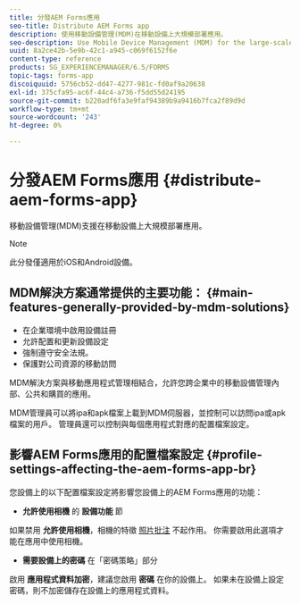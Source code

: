 ```yaml
---
title: 分發AEM Forms應用
seo-title: Distribute AEM Forms app
description: 使用移動設備管理(MDM)在移動設備上大規模部署應用。
seo-description: Use Mobile Device Management (MDM) for the large-scale deployment of apps on mobile devices.
uuid: 8a2ce42b-5e9b-42c1-a945-c069f6152f6e
content-type: reference
products: SG_EXPERIENCEMANAGER/6.5/FORMS
topic-tags: forms-app
discoiquuid: 5756cb52-dd47-4277-981c-fd0af9a20638
exl-id: 375cfa95-ac6f-44c4-a736-f5dd55d24195
source-git-commit: b220adf6fa3e9faf94389b9a9416b7fca2f89d9d
workflow-type: tm+mt
source-wordcount: '243'
ht-degree: 0%

---
```


# 分發AEM Forms應用 {#distribute-aem-forms-app}

移動設備管理(MDM)支援在移動設備上大規模部署應用。

>[!NOTE]
>
>此分發僅適用於iOS和Android設備。

## MDM解決方案通常提供的主要功能： {#main-features-generally-provided-by-mdm-solutions}

* 在企業環境中啟用設備註冊
* 允許配置和更新設備設定
* 強制遵守安全法規。
* 保護對公司資源的移動訪問

MDM解決方案與移動應用程式管理相結合，允許您跨企業中的移動設備管理內部、公共和購買的應用。

MDM管理員可以將ipa和apk檔案上載到MDM伺服器，並控制可以訪問ipa或apk檔案的用戶。 管理員還可以控制與每個應用程式對應的配置檔案設定。

## 影響AEM Forms應用的配置檔案設定 {#profile-settings-affecting-the-aem-forms-app-br}

您設備上的以下配置檔案設定將影響您設備上的AEM Forms應用的功能：

* **允許使用相機** 的 **設備功能** 節

如果禁用 **允許使用相機**，相機的特徵 [照片批注](/help/forms/using/add-attachments.md) 不起作用。 你需要啟用此選項才能在應用中使用相機。

* **需要設備上的密碼** 在「密碼策略」部分

啟用 **應用程式資料加密**，建議您啟用 **密碼** 在你的設備上。 如果未在設備上設定密碼，則不加密儲存在設備上的應用程式資料。
